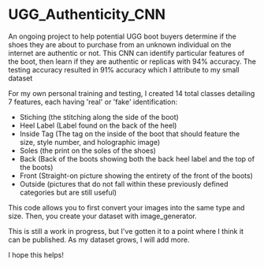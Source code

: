# UGG_Authenticity_CNN
An ongoing project to help potential UGG boot buyers determine if the shoes they are about to purchase from 
an unknown individual on the internet are authentic or not. 
This CNN can identify particular features of the boot, then learn if they are authentic or replicas with 94% accuracy. 
The testing accuracy resulted in 91% accuracy which I attribute to my small dataset

For my own personal training and testing, I created 14 total classes detailing 7 features, each having 'real' or 'fake' identification:
- Stiching (the stitching along the side of the boot)
- Heel Label (Label found on the back of the heel)
- Inside Tag (The tag on the inside of the boot that should feature the size, style number, and holographic image)
- Soles (the print on the soles of the shoes)
- Back (Back of the boots showing both the back heel label and the top of the boots)
- Front (Straight-on picture showing the entirety of the front of the boots)
- Outside (pictures that do not fall within these previously defined categories but are still useful)

This code allows you to first convert your images into the same type and size.
Then, you create your dataset with image_generator.

This is still a work in progress, but I've gotten it to a point where I think it can be published.
As my dataset grows, I will add more. 

I hope this helps!
